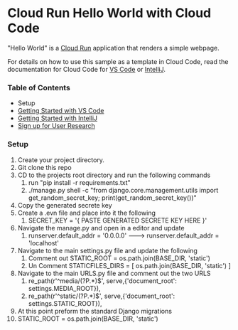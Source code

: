 # Cloud Run Hello World with Cloud Code

"Hello World" is a [Cloud Run](https://cloud.google.com/run/docs) application that renders a simple webpage.

For details on how to use this sample as a template in Cloud Code, read the documentation for Cloud Code for [VS Code](https://cloud.google.com/code/docs/vscode/quickstart-cloud-run?utm_source=ext&utm_medium=partner&utm_campaign=CDR_kri_gcp_cloudcodereadmes_012521&utm_content=-) or [IntelliJ](https://cloud.google.com/code/docs/intellij/quickstart-cloud-run?utm_source=ext&utm_medium=partner&utm_campaign=CDR_kri_gcp_cloudcodereadmes_012521&utm_content=-).

### Table of Contents
* Setup
* [Getting Started with VS Code](#getting-started-with-vs-code)
* [Getting Started with IntelliJ](#getting-started-with-intellij)
* [Sign up for User Research](#sign-up-for-user-research)


### Setup
1. Create your project directory.
2. Git clone this repo
3. CD to the projects root directory and run the following commands
   1. run "pip install -r requirements.txt"
   2. ./manage.py shell -c "from django.core.management.utils import get_random_secret_key; print(get_random_secret_key())"
4. Copy the generated secrete key
5. Create a .evn file and place into it the following 
   1. SECRET_KEY = '{ PASTE GENERATED SECRETE KEY HERE }'
6. Navigate the manage.py and open in a editor and update
   1. runserver.default_addr = '0.0.0.0'   ---> runserver.default_addr = 'localhost'  
7. Navigate to the main settings.py file and update the following
   1. Comment out STATIC_ROOT =  os.path.join(BASE_DIR, 'static')
   2. Un Comment STATICFILES_DIRS = [ os.path.join(BASE_DIR, 'static') ]
8. Navigate to the main URLS.py file and comment out the two URLS 
   1. re_path(r'^media/(?P<path>.*)$', serve,{'document_root': settings.MEDIA_ROOT}), 
   2. re_path(r'^static/(?P<path>.*)$', serve,{'document_root': settings.STATIC_ROOT}),
9. At this point preform the standard Django migrations 
10. STATIC_ROOT = os.path.join(BASE_DIR, 'static')

